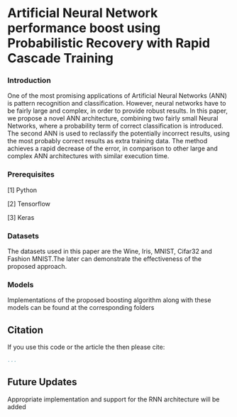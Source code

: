 
# **Artificial Neural Network performance boost using Probabilistic Recovery with Rapid Cascade Training**


### Introduction

One of the most promising applications of Artificial Neural Networks (ANN) is pattern recognition and classification. However, neural networks have to be fairly large and complex, in order to provide robust results. In this paper, we propose a novel ANN architecture, combining two fairly small Neural Networks, where a probability term of correct classification is introduced. The second ANN is used to reclassify the potentially incorrect results, using the most probably correct results as extra training data. The method achieves a rapid decrease of the  error, in comparison to other large and complex ANN architectures with similar execution time.


### Prerequisites

[1] Python

[2] Tensorflow

[3] Keras


### Datasets 

The datasets used in this paper are the Wine, Iris, MNIST, Cifar32 and Fashion MNIST.The later can demonstrate the effectiveness of the proposed approach.


### Models

Implementations of the proposed boosting algorithm along with these models can be found at the corresponding folders


## Citation
If you use this code or the article the then please cite:

```bibtex
...
```

## Future Updates

Appropriate implementation and support for the RNN architecture will be added

